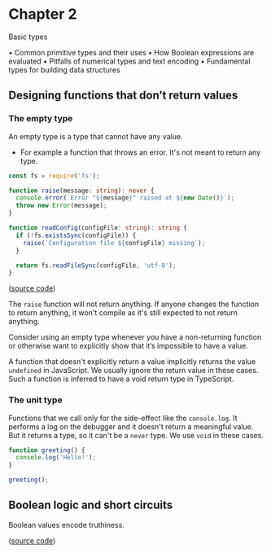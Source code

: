 # Chapter 2

Basic types

• Common primitive types and their uses
• How Boolean expressions are evaluated
• Pitfalls of numerical types and text encoding
• Fundamental types for building data structures

## Designing functions that don’t return values

### The empty type

An empty type is a type that cannot have any value.

- For example a function that throws an error. It's not meant to return any type.

```typescript
const fs = require('fs');

function raise(message: string): never {
  console.error(`Error "${message}" raised at ${new Date()}`);
  throw new Error(message);
}

function readConfig(configFile: string): string {
  if (!fs.existsSync(configFile)) {
    raise(`Configuration file ${configFile} missing`);
  }

  return fs.readFileSync(configFile, 'utf-8');
}
```

([source code](./never.ts))

The `raise` function will not return anything. If anyone changes the function to return anything, it won't compile as it's still expected to not return anything.

Consider using an empty type whenever you have a non-returning function or otherwise want to explicitly show that it’s impossible to have a value.

A function that doesn't explicitly return a value implicitly returns the value `undefined` in JavaScript. We usually ignore the return value in these cases. Such a function is inferred to have a void return type in TypeScript.

### The unit type

Functions that we call only for the side-effect like the `console.log`. It performs a log on the debugger and it doesn't return a meaningful value. But it returns a type, so it can't be a `never` type. We use `void` in these cases.

```typescript
function greeting() {
  console.log('Hello!');
}

greeting();
```

## Boolean logic and short circuits

Boolean values encode truthiness.

([source code](./void.ts))
